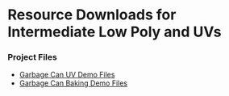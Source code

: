 # Resource Downloads for Intermediate Low Poly and UVs

<h3>Project Files</h3>
<ul>
<li><a class="external" href="https://www.dropbox.com/s/xegu9b4d04ro900/GarbageCan_UV-Demo.zip" target="_blank"><span>Garbage Can UV Demo Files</span></a></li>
<li><a class="external" href="https://www.dropbox.com/s/xegu9b4d04ro900/GarbageCan_UV-Demo.zip" target="_blank"><span>Garbage Can Baking Demo Files</span></a></li>
</ul>